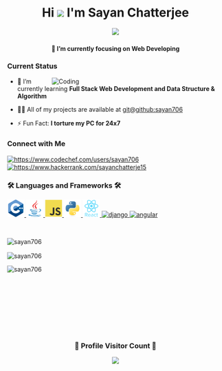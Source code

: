<h1 align="center">Hi <img src="https://media.giphy.com/media/hvRJCLFzcasrR4ia7z/giphy.gif" width="28"> I'm Sayan Chatterjee</h1>

<p align="center">
<a href="https://github.com/sayan706"><img src="https://readme-typing-svg.herokuapp.com/?lines=Learning%20Full-Stack%20Web%20Development;A%20Self%20Taught%20Developer;A%20Quick%20Learner&font=Fira%20Code&center=true&width=500&height=45&color=F74533&vCenter=true&size=23"></a>
</p>

<h4 align="center">🔭 I’m currently focusing on Web Developing</h4>

<h3 align="left">Current Status</h3>
<img align="right" alt="Coding" width="400" src="https://media.giphy.com/media/qgQUggAC3Pfv687qPC/giphy.gif">

- 🌱 I’m currently learning **Full Stack Web Development and Data Structure & Algorithm**

- 👨‍💻 All of my projects are available at [git@github:sayan706](https://github.com/sayan706?tab=repositories)

- ⚡ Fun Fact: **I torture my PC for 24x7**

<h3 align="left">Connect with Me</h3>
<p align="left">
<a href="https://www.codechef.com/users/sayan706" target="blank"><img align="center" src="https://cdn.jsdelivr.net/npm/simple-icons@3.1.0/icons/codechef.svg" alt="https://www.codechef.com/users/sayan706" height="30" width="40" /></a>
<a href="https://www.hackerrank.com/sayanchatterje15" target="blank"><img align="center" src="https://raw.githubusercontent.com/rahuldkjain/github-profile-readme-generator/master/src/images/icons/Social/hackerrank.svg" alt="https://www.hackerrank.com/sayanchatterje15" height="40" width="40" /></a>
</p>

<h3 align="left">🛠️ Languages and Frameworks 🛠️</h3>
<p align="left">
<a href="https://www.w3schools.com/cpp/" target="_blank" rel="noreferrer"> <img src="https://raw.githubusercontent.com/devicons/devicon/master/icons/cplusplus/cplusplus-original.svg" alt="cplusplus" width="40" height="40"/> </a> <a href="https://www.java.com" target="_blank" rel="noreferrer"> <img src="https://raw.githubusercontent.com/devicons/devicon/master/icons/java/java-original.svg" alt="java" width="40" height="40"/> </a> <a href="https://developer.mozilla.org/en-US/docs/Web/JavaScript" target="_blank" rel="noreferrer"> <img src="https://raw.githubusercontent.com/devicons/devicon/master/icons/javascript/javascript-original.svg" alt="javascript" width="40" height="40"/> </a> <a href="https://www.python.org" target="_blank" rel="noreferrer"> <img src="https://raw.githubusercontent.com/devicons/devicon/master/icons/python/python-original.svg" alt="python" width="40" height="40"/> </a> <a href="https://reactjs.org/" target="_blank" rel="noreferrer"> <img src="https://raw.githubusercontent.com/devicons/devicon/master/icons/react/react-original-wordmark.svg" alt="react" width="40" height="40"/> </a> <a href="https://www.djangoproject.com/" target="_blank" rel="noreferrer"> <img src="https://cdn.worldvectorlogo.com/logos/django.svg" alt="django" width="40" height="40"/> </a>
  <a href="https://angular.io/" target="_blank" rel="noreferrer">
  <img src="https://brandslogos.com/wp-content/uploads/images/angular-icon-logo-vector.svg" alt="angular" width="40" height="40"/> </a>
</p>

<br>

<p><img align="center" src="https://github-readme-stats.vercel.app/api?username=sayan706&show_icons=true&locale=en" alt="sayan706" /></p>
<p><img align="center" src="https://github-readme-streak-stats.herokuapp.com/?user=sayan706&" alt="sayan706" /></p>
<p><img align="left" src="https://github-readme-stats.vercel.app/api/top-langs?username=sayan706&show_icons=true&locale=en&layout=compact" alt="sayan706" /></p>

<br><br><br>
<br><br><br>
<br><br><br>

<div align="center">
  <h3><b>📍 Profile Visitor Count 📍</b></h3>
</div>

<p align="center"><img src="https://profile-counter.glitch.me/sayan706/count.svg" /></p>

